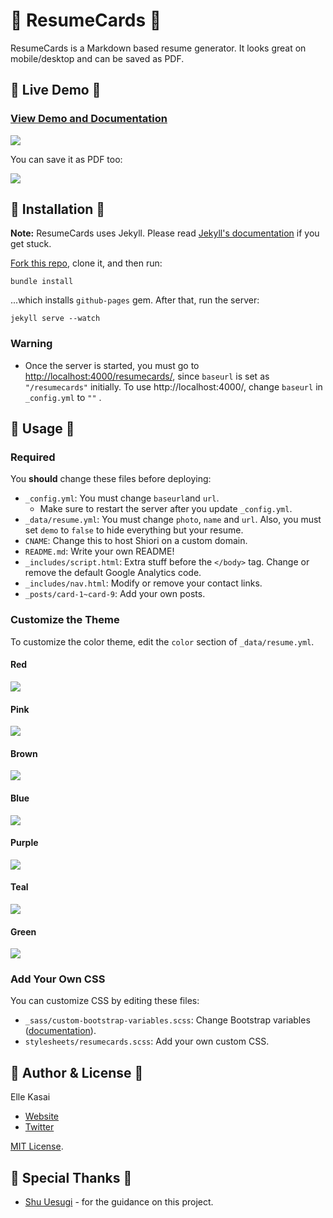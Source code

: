 # :briefcase: ResumeCards :briefcase:

ResumeCards is a Markdown based resume generator. It looks great on mobile/desktop and can be saved as PDF.

## :briefcase: Live Demo :briefcase:

### [View Demo and Documentation](http://ellekasai.github.io/resumecards)

![](http://cl.ly/image/3O342N0b0y1h/sample_default.png)

You can save it as PDF too:

![](http://cl.ly/image/091w0b0M2S3G/resume_print_preview.png)

## :briefcase: Installation :briefcase:

**Note:** ResumeCards uses Jekyll. Please read [Jekyll's documentation](http://jekyllrb.com/) if you get stuck.

[Fork this repo](http://github.com/ellekasai/resumecard/fork), clone it, and then run:

```
bundle install
```

...which installs `github-pages` gem. After that, run the server:

```
jekyll serve --watch
```
### Warning

* Once the server is started, you must go to [http://localhost:4000/resumecards/](http://localhost:4000/resumecards/), since `baseurl` is set as `"/resumecards"` initially. To use  http://localhost:4000/, change `baseurl` in `_config.yml` to `""` .

## :briefcase: Usage :briefcase:

### Required

You **should** change these files before deploying:

* `_config.yml`: You must change `baseurl`and `url`.
  * Make sure to restart the server after you update `_config.yml`.
* `_data/resume.yml`: You must change `photo`, `name` and `url`. Also, you must set `demo` to `false` to hide everything but your resume.
* `CNAME`: Change this to host Shiori on a custom domain.
* `README.md`: Write your own README!
* `_includes/script.html`: Extra stuff before the `</body>` tag. Change or remove the default Google Analytics code.
* `_includes/nav.html`: Modify or remove your contact links.
* `_posts/card-1~card-9`: Add your own posts.

### Customize the Theme

To customize the color theme, edit the `color` section of `_data/resume.yml`.

#### Red
![](http://cl.ly/image/0Q442g393E0O/sample_red.png)

#### Pink
![](http://cl.ly/image/2r0d3C201Q2y/sample_pink.png)

#### Brown
![](http://cl.ly/image/1A3p0v2n2I2O/sample_brown.png)

#### Blue
![](http://cl.ly/image/102r3e1y010w/sample_blue.png)

#### Purple
![](http://cl.ly/image/130Y2y1X1228/sample_purple.png)

#### Teal
![](http://cl.ly/image/3L042k3L3i2m/sample_teal.png)

#### Green
![](http://cl.ly/image/031u3a070V3f/sample_green.png)

### Add Your Own CSS

You can customize CSS by editing these files:

* `_sass/custom-bootstrap-variables.scss`: Change Bootstrap variables ([documentation](http://getbootstrap.com/customize)).
* `stylesheets/resumecards.scss`: Add your own custom CSS.

## :briefcase: Author & License :briefcase:

Elle Kasai

- [Website](http://ellekasai.com/about)
- [Twitter](http://twitter.com/ellekasai)

[MIT License](http://ellekasai.mit-license.org).

## :briefcase: Special Thanks :briefcase:

* [Shu Uesugi](http://github.com/chibicode) - for the guidance on this project.


